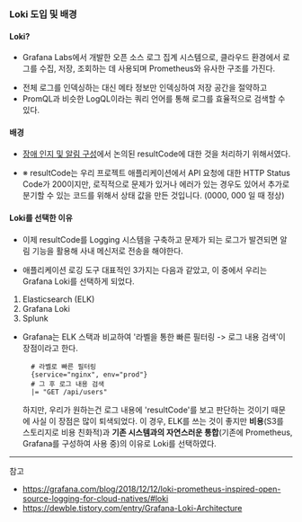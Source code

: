 ### Loki 도입 및 배경

#### Loki?

* Grafana Labs에서 개발한 오픈 소스 로그 집계 시스템으로, 클라우드 환경에서 로그를 수집, 저장, 조회하는 데 사용되며 Prometheus와 유사한 구조를 가진다.
 - 전체 로그를 인덱싱하는 대신 메타 정보만 인덱싱하여 저장 공간을 절약하고
 - PromQL과 비슷한 LogQL이라는 쿼리 언어를 통해 로그를 효율적으로 검색할 수 있다.

#### 배경

* [장애 인지 및 알림 구성](https://github.com/yeongyeonkim/ALL/tree/main/Observability/Prometheus%2C%20Grafana%2C%20Alertmanager/HTTP%20%EC%83%81%ED%83%9C%EC%BD%94%EB%93%9C%EC%99%80%20resultcode%EC%97%90%20%EB%94%B0%EB%A5%B8%20%EC%9E%A5%EC%95%A0%20%EC%9D%B8%EC%A7%80%20%EB%B0%8F%20%EC%95%8C%EB%A6%BC)에서 논의된 resultCode에 대한 것을 처리하기 위해서였다.

* ※ resultCode는 우리 프로젝트 애플리케이션에서 API 요청에 대한 HTTP Status Code가 200이지만, 로직적으로 문제가 있거나 에러가 있는 경우도 있어서 추가로 분기할 수 있는 코드를 위해서 상태 값을 만든 것입니다. (0000, 000 일 때 정상)

#### Loki를 선택한 이유

* 이제 resultCode를 Logging 시스템을 구축하고 문제가 되는 로그가 발견되면 알림 기능을 활용해 사내 메신저로 전송을 해야한다.

* 애플리케이션 로깅 도구 대표적인 3가지는 다음과 같았고, 이 중에서 우리는 Grafana Loki를 선택하게 되었다.
 1. Elasticsearch (ELK)
 2. Grafana Loki
 3. Splunk
 
* Grafana는 ELK 스택과 비교하여 '라벨을 통한 빠른 필터링 -> 로그 내용 검색'이 장점이라고 한다.
  ```
    # 라벨로 빠른 필터링
	{service="nginx", env="prod"} 
	# 그 후 로그 내용 검색
	|= "GET /api/users"
  ```
  하지만, 우리가 원하는건 로그 내용에 'resultCode'를 보고 판단하는 것이기 때문에 사실 이 장점은 많이 퇴색되었다.
  이 경우, ELK를 쓰는 것이 좋지만 <b>비용</b>(S3를 스토리지로 비용 친화적)과 <b>기존 시스템과의 자연스러운 통합</b>(기존에 Prometheus, Grafana를 구성하여 사용 중)의 이유로 Loki를 선택하였다.

---

참고

* https://grafana.com/blog/2018/12/12/loki-prometheus-inspired-open-source-logging-for-cloud-natives/#loki
* https://dewble.tistory.com/entry/Grafana-Loki-Architecture